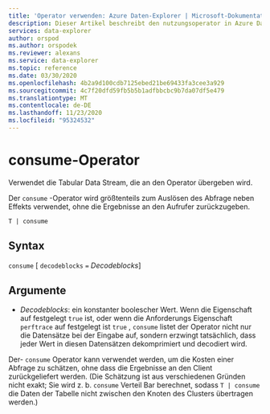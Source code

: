 ```yaml
---
title: 'Operator verwenden: Azure Daten-Explorer | Microsoft-Dokumentation'
description: Dieser Artikel beschreibt den nutzungsoperator in Azure Daten-Explorer.
services: data-explorer
author: orspod
ms.author: orspodek
ms.reviewer: alexans
ms.service: data-explorer
ms.topic: reference
ms.date: 03/30/2020
ms.openlocfilehash: 4b2a9d100cdb7125ebed21be69433fa3cee3a929
ms.sourcegitcommit: 4c7f20dfd59fb5b5b1adfbbcbc9b7da07df5e479
ms.translationtype: MT
ms.contentlocale: de-DE
ms.lasthandoff: 11/23/2020
ms.locfileid: "95324532"
---
```

# <a name="consume-operator"></a>consume-Operator

Verwendet die Tabular Data Stream, die an den Operator übergeben wird. 

Der `consume` -Operator wird größtenteils zum Auslösen des Abfrage neben Effekts verwendet, ohne die Ergebnisse an den Aufrufer zurückzugeben.

```kusto
T | consume
```

## <a name="syntax"></a>Syntax

`consume` [ `decodeblocks` `=` *Decodeblocks*]

## <a name="arguments"></a>Argumente

* *Decodeblocks*: ein konstanter boolescher Wert. Wenn die Eigenschaft auf festgelegt `true` ist, oder wenn die Anforderungs Eigenschaft `perftrace` auf festgelegt ist `true` , `consume` listet der Operator nicht nur die Datensätze bei der Eingabe auf, sondern erzwingt tatsächlich, dass jeder Wert in diesen Datensätzen dekomprimiert und decodiert wird.

Der- `consume` Operator kann verwendet werden, um die Kosten einer Abfrage zu schätzen, ohne dass die Ergebnisse an den Client zurückgeliefert werden.
(Die Schätzung ist aus verschiedenen Gründen nicht exakt; Sie wird z. b. `consume` Verteil Bar berechnet, sodass `T | consume` die Daten der Tabelle nicht zwischen den Knoten des Clusters übertragen werden.)
